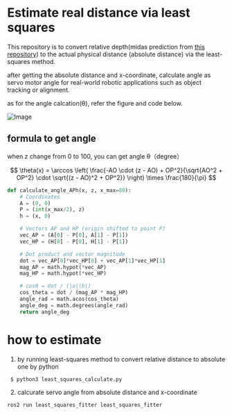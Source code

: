 # Estimate real distance via least squares
This repository is to convert relative depth(midas prediction from [this repository](https://github.com/madara-tribe/Ros2-DepthCalculator-PX2)) to the actual physical distance (absolute distance) via the least-squares method.

after getting the absolute distance and x-coordinate, calculate angle as servo motor angle for real-world robotic applications such as object tracking or alignment.

as for the angle calcation(θ), refer the figure and code below.

![Image](https://github.com/user-attachments/assets/7d5d643a-2c41-4f97-8e4c-52964588ecde)


## formula to get angle

when z change from 0 to 100, you can get angle θ（degree）

$$
\theta(x) = \arccos \left( \frac{-AO \cdot (z - AO) + OP^2}{\sqrt{AO^2 + OP^2} \cdot \sqrt{(z - AO)^2 + OP^2}} \right) \times \frac{180}{\pi}
$$



```python
def calculate_angle_APh(x, z, x_max=80):
    # Coordinates
    A = (0, 0)
    P = (int(x_max/2), z)
    h = (x, 0)

    # Vectors AP and HP (origin shifted to point P)
    vec_AP = (A[0] - P[0], A[1] - P[1])
    vec_HP = (H[0] - P[0], H[1] - P[1])

    # Dot product and vector magnitude
    dot = vec_AP[0]*vec_HP[0] + vec_AP[1]*vec_HP[1]
    mag_AP = math.hypot(*vec_AP)
    mag_HP = math.hypot(*vec_HP)

    # cosθ = dot / (|a||b|)
    cos_theta = dot / (mag_AP * mag_HP)
    angle_rad = math.acos(cos_theta)
    angle_deg = math.degrees(angle_rad)
    return angle_deg
```

# how to estimate
1. by running least-squares method to convert relative distance to absolute one by python
   
<code> $ python3 least_squares_calculate.py</code>

2. calcurate servo angle from absolute distance and x-coordinate

<code>ros2 run least_squares_fitter least_squares_fitter</code>



